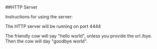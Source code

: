 ##HTTP Server

Instructions for using the server:

The HTTP server will be running on port 4444

The friendly cow will say "hello world", unless you provide the url /bye. Then the cow will day "goodbye world".
